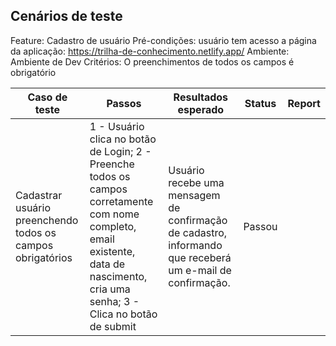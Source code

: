 ## Cenários de teste

Feature: Cadastro de usuário
Pré-condições: usuário tem acesso a página da aplicação: https://trilha-de-conhecimento.netlify.app/
Ambiente: Ambiente de Dev
Critérios: O preenchimentos de todos os campos é obrigatório

| Caso de teste | Passos | Resultados esperado | Status | Report |
|-------|-------|-------|-------|-------|
| Cadastrar usuário preenchendo todos os campos obrigatórios | 1 - Usuário clica no botão de Login; 2 - Preenche todos os campos corretamente com nome completo, email existente, data de nascimento, cria uma senha; 3 - Clica no botão de submit | Usuário recebe uma mensagem de confirmação de cadastro, informando que receberá um e-mail de confirmação. | Passou | |
